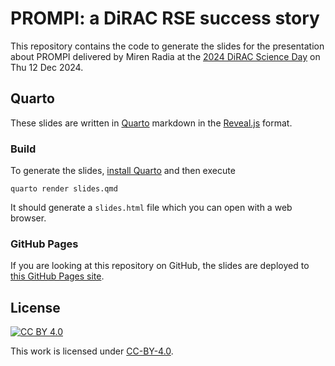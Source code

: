 # PROMPI: a DiRAC RSE success story

This repository contains the code to generate the slides for the presentation
about PROMPI delivered by Miren Radia at the [2024 DiRAC Science
Day](https://dirac.ac.uk/dirac-day-2024/) on Thu 12 Dec 2024.

## Quarto

These slides are written in [Quarto](https://quarto.org/) markdown in the
[Reveal.js](https://quarto.org/docs/presentations/revealjs/) format.

### Build

To generate the slides, [install Quarto](https://quarto.org/docs/get-started/)
and then execute

```
quarto render slides.qmd
```

It should generate a `slides.html` file which you can open with a web browser.

### GitHub Pages

If you are looking at this repository on GitHub, the slides are deployed to
[this GitHub Pages
site](https://mirenradia.github.io/20241212_PROMPI_DiRAC_Day_presentation/).

## License

[![CC BY 4.0][cc-by-shield]][cc-by]

This work is licensed under [CC-BY-4.0][cc-by].

[cc-by]: http://creativecommons.org/licenses/by/4.0/
[cc-by-image]: https://i.creativecommons.org/l/by/4.0/88x31.png
[cc-by-shield]: https://img.shields.io/badge/License-CC%20BY%204.0-lightgrey.svg
